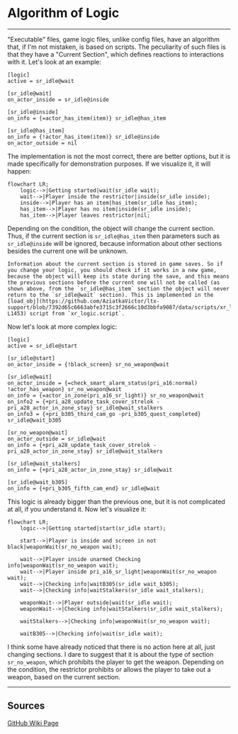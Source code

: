# Algorithm of Logic

___

"Executable" files, game logic files, unlike config files, have an algorithm that, if I'm not mistaken, is based on scripts. The peculiarity of such files is that they have a "Current Section", which defines reactions to interactions with it. Let's look at an example:

```ini,lang=LTX
[logic]
active = sr_idle@wait

[sr_idle@wait]
on_actor_inside = sr_idle@inside

[sr_idle@inside]
on_info = {=actor_has_item(item)} sr_idle@has_item

[sr_idle@has_item]
on_info = {!actor_has_item(item)} sr_idle@inside
on_actor_outside = nil
```

The implementation is not the most correct, there are better options, but it is made specifically for demonstration purposes. If we visualize it, it will happen:

```mermaid
flowchart LR;
    logic-->|Getting started|wait(sr_idle wait);
    wait-->|Player inside the restrictor|inside(sr_idle inside);
    inside-->|Player has an item|has_item(sr_idle has_item);
    has_item-->|Player has no item|inside(sr_idle inside);
    has_item-->|Player leaves restrictor|nil;
```

Depending on the condition, the object will change the current section. Thus, if the current section is `sr_idle@has_item` then parameters such as `sr_idle@inside` will be ignored, because information about other sections besides the current one will be unknown.

```admonish warning title="Important!"
Information about the current section is stored in game saves. So if you change your logic, you should check if it works in a new game, because the object will keep its state during the save, and this means the previous sections before the current one will not be called (as shown above, from the `sr_idle@has_item` section the object will never return to the `sr_idle@wait` section). This is implemented in the [load_obj](https://github.com/AziatkaVictor/ltx-support/blob/7392d65c6663abfe3715c3f2666c10d3bbfa9087/data/scripts/xr_logic.script#L1400-L1453) script from `xr_logic.script`.
```

Now let's look at more complex logic:

```ini,lang=LTX
[logic]
active = sr_idle@start

[sr_idle@start]
on_actor_inside = {!black_screen} sr_no_weapon@wait

[sr_idle@wait]
on_actor_inside = {=check_smart_alarm_status(pri_a16:normal) !actor_has_weapon} sr_no_weapon@wait
on_info = {=actor_in_zone(pri_a16_sr_light)} sr_no_weapon@wait
on_info2 = {+pri_a28_update_task_cover_strelok -pri_a28_actor_in_zone_stay} sr_idle@wait_stalkers
on_info3 = {+pri_b305_third_cam_go -pri_b305_quest_completed} sr_idle@wait_b305

[sr_no_weapon@wait]
on_actor_outside = sr_idle@wait
on_info = {+pri_a28_update_task_cover_strelok -pri_a28_actor_in_zone_stay} sr_idle@wait_stalkers

[sr_idle@wait_stalkers]
on_info = {+pri_a28_actor_in_zone_stay} sr_idle@wait

[sr_idle@wait_b305]
on_info = {+pri_b305_fifth_cam_end} sr_idle@wait
```

This logic is already bigger than the previous one, but it is not complicated at all, if you understand it. Now let's visualize it:

```mermaid
flowchart LR;
    logic-->|Getting started|start(sr_idle start);

    start-->|Player is inside and screen in not black|weaponWait(sr_no_weapon wait);

    wait-->|Player inside unarmed Checking info|weaponWait(sr_no_weapon wait);
    wait-->|Player inside pri_a16_sr_light|weaponWait(sr_no_weapon wait);
    wait-->|Checking info|waitB305(sr_idle wait_b305);
    wait-->|Checking info|waitStalkers(sr_idle wait_stalkers);

    weaponWait-->|Player outside|wait(sr_idle wait);
    weaponWait-->|Checking info|waitStalkers(sr_idle wait_stalkers);

    waitStalkers-->|Checking info|weaponWait(sr_no_weapon wait);

    waitB305-->|Checking info|wait(sr_idle wait);
```

I think some have already noticed that there is no action here at all, just changing sections. I dare to suggest that it is about the type of section `sr_no_weapon`, which prohibits the player to get the weapon. Depending on the condition, the restrictor prohibits or allows the player to take out a weapon, based on the current section.

___

## Sources

[GitHub Wiki Page](https://github.com/AziatkaVictor/ltx-support/wiki/Algoritm-of-Logic)
